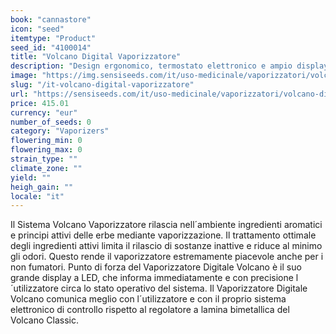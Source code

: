 ```yaml
---
book: "cannastore"
icon: "seed"
itemtype: "Product"
seed_id: "4100014"
title: "Volcano Digital Vaporizzatore"
description: "Design ergonomico, termostato elettronico e ampio display LED con dettagli sullo stato di funzionamento. Ordinate il vostro vaporizzatore Volcano Digital qui."
image: "https://img.sensiseeds.com/it/uso-medicinale/vaporizzatori/volcano-digital-vaporizzatore-image.png"
slug: "/it-volcano-digital-vaporizzatore"
url: "https://sensiseeds.com/it/uso-medicinale/vaporizzatori/volcano-digital-vaporizzatore?a_aid=cannastore"
price: 415.01
currency: "eur"
number_of_seeds: 0
category: "Vaporizers"
flowering_min: 0
flowering_max: 0
strain_type: ""
climate_zone: ""
yield: ""
heigh_gain: ""
locale: "it"
---
```

Il Sistema Volcano Vaporizzatore rilascia nell´ambiente ingredienti aromatici e principi attivi delle erbe mediante vaporizzazione. Il trattamento ottimale degli ingredienti attivi limita il rilascio di sostanze inattive e riduce al minimo gli odori. Questo rende il vaporizzatore estremamente piacevole anche per i non fumatori. Punto di forza del Vaporizzatore Digitale Volcano è il suo grande display a LED, che informa immediatamente e con precisione l´utilizzatore circa lo stato operativo del sistema. Il Vaporizzatore Digitale Volcano comunica meglio con l´utilizzatore e con il proprio sistema elettronico di controllo rispetto al regolatore a lamina bimetallica del Volcano Classic.
